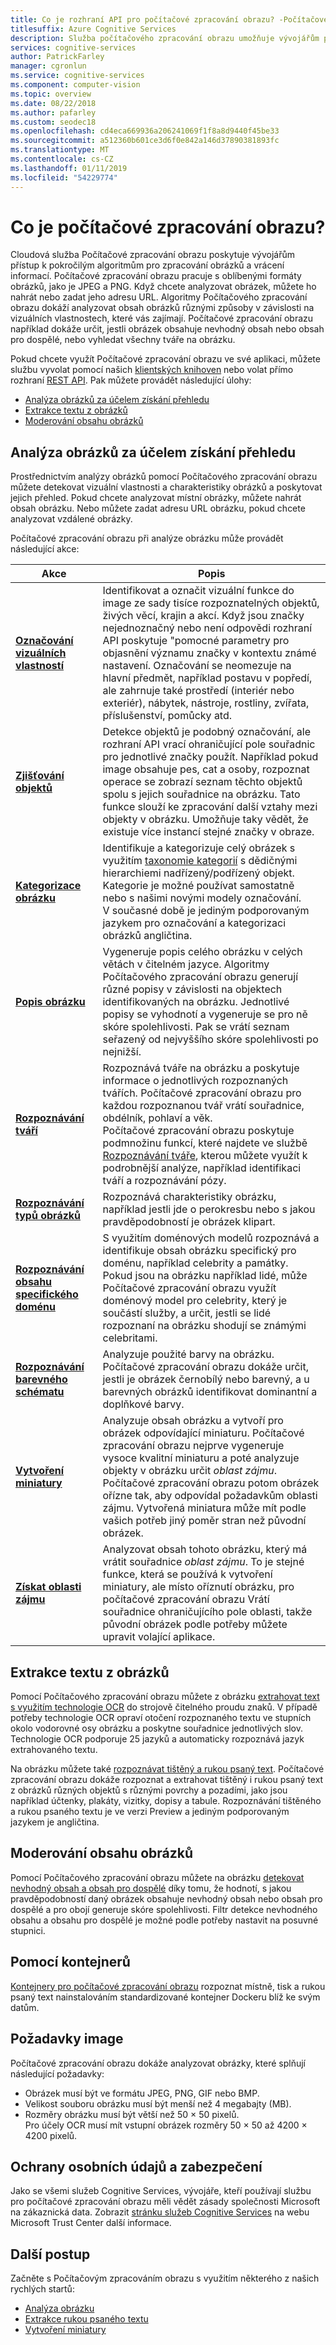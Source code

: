 ```yaml
---
title: Co je rozhraní API pro počítačové zpracování obrazu? -Počítačové zpracování obrazu
titlesuffix: Azure Cognitive Services
description: Služba počítačového zpracování obrazu umožňuje vývojářům používat pokročilé algoritmy, které zpracovávají obrázky a vrací informace.
services: cognitive-services
author: PatrickFarley
manager: cgronlun
ms.service: cognitive-services
ms.component: computer-vision
ms.topic: overview
ms.date: 08/22/2018
ms.author: pafarley
ms.custom: seodec18
ms.openlocfilehash: cd4eca669936a206241069f1f8a8d9440f45be33
ms.sourcegitcommit: a512360b601ce3d6f0e842a146d37890381893fc
ms.translationtype: MT
ms.contentlocale: cs-CZ
ms.lasthandoff: 01/11/2019
ms.locfileid: "54229774"
---
```

# <a name="what-is-computer-vision"></a>Co je počítačové zpracování obrazu?

Cloudová služba Počítačové zpracování obrazu poskytuje vývojářům přístup k pokročilým algoritmům pro zpracování obrázků a vrácení informací. Počítačové zpracování obrazu pracuje s oblíbenými formáty obrázků, jako je JPEG a PNG. Když chcete analyzovat obrázek, můžete ho nahrát nebo zadat jeho adresu URL. Algoritmy Počítačového zpracování obrazu dokáží analyzovat obsah obrázků různými způsoby v závislosti na vizuálních vlastnostech, které vás zajímají. Počítačové zpracování obrazu například dokáže určit, jestli obrázek obsahuje nevhodný obsah nebo obsah pro dospělé, nebo vyhledat všechny tváře na obrázku.

Pokud chcete využít Počítačové zpracování obrazu ve své aplikaci, můžete službu vyvolat pomocí našich [klientských knihoven](quickstarts-sdk/csharp-analyze-sdk.md) nebo volat přímo rozhraní [REST API](vision-api-how-to-topics/howtocallvisionapi.md). Pak můžete provádět následující úlohy:

- [Analýza obrázků za účelem získání přehledu](#analyzing-images-for-insight)
- [Extrakce textu z obrázků](#extracting-text-from-images)
- [Moderování obsahu obrázků](#moderating-content-in-images)

## <a name="analyzing-images-for-insight"></a>Analýza obrázků za účelem získání přehledu

Prostřednictvím analýzy obrázků pomocí Počítačového zpracování obrazu můžete detekovat vizuální vlastnosti a charakteristiky obrázků a poskytovat jejich přehled. Pokud chcete analyzovat místní obrázky, můžete nahrát obsah obrázku. Nebo můžete zadat adresu URL obrázku, pokud chcete analyzovat vzdálené obrázky.

Počítačové zpracování obrazu při analýze obrázku může provádět následující akce:

| Akce | Popis |
| ------ | ----------- |
|**[Označování vizuálních vlastností](concept-tagging-images.md)**|Identifikovat a označit vizuální funkce do image ze sady tisíce rozpoznatelných objektů, živých věcí, krajin a akcí. Když jsou značky nejednoznačný nebo není odpovědi rozhraní API poskytuje "pomocné parametry pro objasnění významu značky v kontextu známé nastavení. Označování se neomezuje na hlavní předmět, například postavu v popředí, ale zahrnuje také prostředí (interiér nebo exteriér), nábytek, nástroje, rostliny, zvířata, příslušenství, pomůcky atd.|
|**[Zjišťování objektů](concept-object-detection.md)**| Detekce objektů je podobný označování, ale rozhraní API vrací ohraničující pole souřadnic pro jednotlivé značky použít. Například pokud image obsahuje pes, cat a osoby, rozpoznat operace se zobrazí seznam těchto objektů spolu s jejich souřadnice na obrázku. Tato funkce slouží ke zpracování další vztahy mezi objekty v obrázku. Umožňuje taky vědět, že existuje více instancí stejné značky v obraze.|
|**[Kategorizace obrázku](concept-categorizing-images.md)**|Identifikuje a kategorizuje celý obrázek s využitím [taxonomie kategorií](Category-Taxonomy.md) s dědičnými hierarchiemi nadřízený/podřízený objekt. Kategorie je možné používat samostatně nebo s našimi novými modely označování.<br/>V současné době je jediným podporovaným jazykem pro označování a kategorizaci obrázků angličtina.|
|**[Popis obrázku](concept-describing-images.md)**|Vygeneruje popis celého obrázku v celých větách v čitelném jazyce. Algoritmy Počítačového zpracování obrazu generují různé popisy v závislosti na objektech identifikovaných na obrázku. Jednotlivé popisy se vyhodnotí a vygeneruje se pro ně skóre spolehlivosti. Pak se vrátí seznam seřazený od nejvyššího skóre spolehlivosti po nejnižší.|
|**[Rozpoznávání tváří](concept-detecting-faces.md)** |Rozpoznává tváře na obrázku a poskytuje informace o jednotlivých rozpoznaných tvářích. Počítačové zpracování obrazu pro každou rozpoznanou tvář vrátí souřadnice, obdélník, pohlaví a věk.<br/>Počítačové zpracování obrazu poskytuje podmnožinu funkcí, které najdete ve službě [Rozpoznávání tváře](/azure/cognitive-services/face/), kterou můžete využít k podrobnější analýze, například identifikaci tváří a rozpoznávání pózy.|
|**[Rozpoznávání typů obrázků](concept-detecting-image-types.md)**|Rozpoznává charakteristiky obrázku, například jestli jde o perokresbu nebo s jakou pravděpodobností je obrázek klipart.|
|**[Rozpoznávání obsahu specifického doménu](concept-detecting-domain-content.md)**|S využitím doménových modelů rozpoznává a identifikuje obsah obrázku specifický pro doménu, například celebrity a památky. Pokud jsou na obrázku například lidé, může Počítačové zpracování obrazu využít doménový model pro celebrity, který je součástí služby, a určit, jestli se lidé rozpoznaní na obrázku shodují se známými celebritami.|
|**[Rozpoznávání barevného schématu](concept-detecting-color-schemes.md)**|Analyzuje použité barvy na obrázku. Počítačové zpracování obrazu dokáže určit, jestli je obrázek černobílý nebo barevný, a u barevných obrázků identifikovat dominantní a doplňkové barvy.|
|**[Vytvoření miniatury](concept-generating-thumbnails.md)**|Analyzuje obsah obrázku a vytvoří pro obrázek odpovídající miniaturu. Počítačové zpracování obrazu nejprve vygeneruje vysoce kvalitní miniaturu a poté analyzuje objekty v obrázku určit *oblast zájmu*. Počítačové zpracování obrazu potom obrázek ořízne tak, aby odpovídal požadavkům oblasti zájmu. Vytvořená miniatura může mít podle vašich potřeb jiný poměr stran než původní obrázek.|
|**[Získat oblasti zájmu](concept-generating-thumbnails.md#area-of-interest)**|Analyzovat obsah tohoto obrázku, který má vrátit souřadnice *oblast zájmu*. To je stejné funkce, která se používá k vytvoření miniatury, ale místo oříznutí obrázku, pro počítačové zpracování obrazu Vrátí souřadnice ohraničujícího pole oblasti, takže původní obrázek podle potřeby můžete upravit volající aplikace.|

## <a name="extracting-text-from-images"></a>Extrakce textu z obrázků

Pomocí Počítačového zpracování obrazu můžete z obrázku [extrahovat text s využitím technologie OCR](concept-extracting-text-ocr.md) do strojově čitelného proudu znaků. V případě potřeby technologie OCR opraví otočení rozpoznaného textu ve stupních okolo vodorovné osy obrázku a poskytne souřadnice jednotlivých slov. Technologie OCR podporuje 25 jazyků a automaticky rozpoznává jazyk extrahovaného textu.

Na obrázku můžete také [rozpoznávat tištěný a rukou psaný text](concept-recognizing-text.md). Počítačové zpracování obrazu dokáže rozpoznat a extrahovat tištěný i rukou psaný text z obrázků různých objektů s různými povrchy a pozadími, jako jsou například účtenky, plakáty, vizitky, dopisy a tabule. Rozpoznávání tištěného a rukou psaného textu je ve verzi Preview a jediným podporovaným jazykem je angličtina.  

## <a name="moderating-content-in-images"></a>Moderování obsahu obrázků

Pomocí Počítačového zpracování obrazu můžete na obrázku [detekovat nevhodný obsah a obsah pro dospělé](concept-detecting-adult-content.md) díky tomu, že hodnotí, s jakou pravděpodobností daný obrázek obsahuje nevhodný obsah nebo obsah pro dospělé a pro obojí generuje skóre spolehlivosti. Filtr detekce nevhodného obsahu a obsahu pro dospělé je možné podle potřeby nastavit na posuvné stupnici.

## <a name="using-containers"></a>Pomocí kontejnerů

[Kontejnery pro počítačové zpracování obrazu](computer-vision-how-to-install-containers.md) rozpoznat místně, tisk a rukou psaný text nainstalováním standardizované kontejner Dockeru blíž ke svým datům.

## <a name="image-requirements"></a>Požadavky image

Počítačové zpracování obrazu dokáže analyzovat obrázky, které splňují následující požadavky:

- Obrázek musí být ve formátu JPEG, PNG, GIF nebo BMP.
- Velikost souboru obrázku musí být menší než 4 megabajty (MB).
- Rozměry obrázku musí být větší než 50 × 50 pixelů.  
  Pro účely OCR musí mít vstupní obrázek rozměry 50 × 50 až 4200 × 4200 pixelů.

## <a name="data-privacy-and-security"></a>Ochrany osobních údajů a zabezpečení

Jako se všemi služeb Cognitive Services, vývojáře, kteří používají službu pro počítačové zpracování obrazu měli vědět zásady společnosti Microsoft na zákaznická data. Zobrazit [stránku služeb Cognitive Services](https://www.microsoft.com/trustcenter/cloudservices/cognitiveservices) na webu Microsoft Trust Center další informace.

## <a name="next-steps"></a>Další postup

Začněte s Počítačovým zpracováním obrazu s využitím některého z našich rychlých startů:

- [Analýza obrázku](quickstarts-sdk/csharp-analyze-sdk.md)
- [Extrakce rukou psaného textu](quickstarts-sdk/csharp-hand-text-sdk.md)
- [Vytvoření miniatury](quickstarts-sdk/csharp-thumb-sdk.md)
